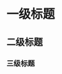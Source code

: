 <!--
 * @Author: your name
 * @Date: 2021-01-11 15:54:07
 * @LastEditTime: 2021-01-11 16:06:16
 * @LastEditors: Please set LastEditors
 * @Description: In User Settings Edit
 * @FilePath: \vueComponents\my-components\src\test\test.md
-->

# 一级标题
## 二级标题
### 三级标题
